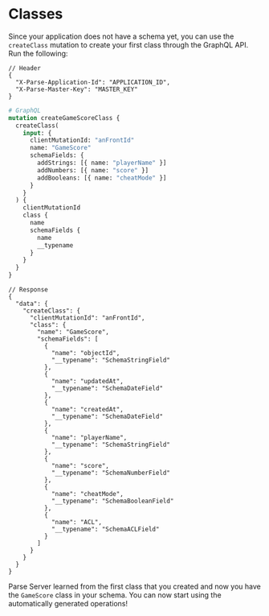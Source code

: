 # Classes

Since your application does not have a schema yet, you can use the `createClass` mutation to create your first class through the GraphQL API. Run the following:
```jsonc
// Header
{
  "X-Parse-Application-Id": "APPLICATION_ID",
  "X-Parse-Master-Key": "MASTER_KEY"
}
```

```graphql
# GraphQL
mutation createGameScoreClass {
  createClass(
    input: {
      clientMutationId: "anFrontId"
      name: "GameScore"
      schemaFields: {
        addStrings: [{ name: "playerName" }]
        addNumbers: [{ name: "score" }]
        addBooleans: [{ name: "cheatMode" }]
      }
    }
  ) {
    clientMutationId
    class {
      name
      schemaFields {
        name
        __typename
      }
    }
  }
}
```
```jsonc
// Response
{
  "data": {
    "createClass": {
      "clientMutationId": "anFrontId",
      "class": {
        "name": "GameScore",
        "schemaFields": [
          {
            "name": "objectId",
            "__typename": "SchemaStringField"
          },
          {
            "name": "updatedAt",
            "__typename": "SchemaDateField"
          },
          {
            "name": "createdAt",
            "__typename": "SchemaDateField"
          },
          {
            "name": "playerName",
            "__typename": "SchemaStringField"
          },
          {
            "name": "score",
            "__typename": "SchemaNumberField"
          },
          {
            "name": "cheatMode",
            "__typename": "SchemaBooleanField"
          },
          {
            "name": "ACL",
            "__typename": "SchemaACLField"
          }
        ]
      }
    }
  }
}
```

Parse Server learned from the first class that you created and now you have the `GameScore` class in your schema. You can now start using the automatically generated operations!
